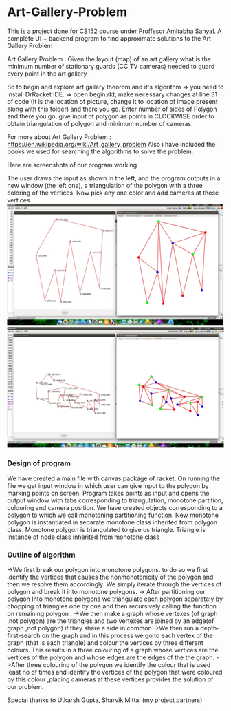 # Art-Gallery-Problem
This is a project done for CS152 course under Proffesor Amitabha Sanyal. A complete UI + backend program to find approximate solutions to the Art Gallery Problem

Art Gallery Problem : Given the layout (map) of an art gallery what is the minimum number of stationary guards (CC TV cameras) needed to guard every point in the art gallery


So to begin and explore art gallery theorom and it's algorithm
=> you need to install DrRacket IDE.
=> open begin.rkt, make necessary changes at line 31 of code (It is the location of picture, change it to location of image present along with this folder) and there you go. Enter number of sides of Polygon and there you go, give input of polygon as points in CLOCKWISE order to obtain triangulation of polygon and minimum number of cameras.

For more about Art Gallery Problem :
https://en.wikipedia.org/wiki/Art_gallery_problem
Also i have included the books we used for searching the algorithms to solve the problem.


Here are screenshots of our program working

The user draws the input as shown in the left, and the program outputs in a new window (the left one), a triangulation of the polygon with a three coloring of the vertices. Now pick any one color and add cameras at those vertices
![Art Gallery Screenshot](ArtGallery-1.png)
![Art Gallery Screenshot](ArtGallery-2.png)

### Design of program
We have created a main file with canvas package of racket. On running the file we get input window in which user can
give input to the polygon by marking points on screen. Program takes points as input and opens the output window
with tabs corresponding to triangulation, monotone partition, colouring and camera position. We have created objects
corresponding to a polygon to which we call monotoning partitioning function. New monotone polygon is instantiated
in separate monotone class inherited from polygon class. Monotone polygon is triangulated to give us triangle.
Triangle is instance of node class inherited from monotone class


### Outline of algorithm
->We first break our polygon into monotone polygons. to do so we first identify the vertices that causes the nonmonotonicity of the polygon and then we resolve them accordingly. We simply iterate through the vertices of polygon
and break it into monotone polygons.
-> After partitioning our polygon Into monotone polygons we triangulate each polygon separately by chopping of
triangles one by one and then recursively calling the function on remaining polygon .
->We then make a graph whose vertexes (of graph ,not polygon) are the triangles and two vertexes are joined by an
edge(of graph ,not polygon) if they share a side in common
->We then run a depth-first-search on the graph and in this process we go to each vertex of the graph (that is each
triangle) and colour the vertices by three different colours. This results in a three colouring of a graph whose vertices
are the vertices of the polygon and whose edges are the edges of the the graph.
->After three colouring of the polygon we identify the colour that is used least no of times and identify the vertices of
the polygon that were coloured by this colour ,placing cameras at these vertices provides the solution of our problem.

Special thanks to Utkarsh Gupta, Sharvik Mittal (my project partners)
